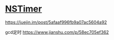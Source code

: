 # [NSTimer](https://developer.apple.com/documentation/foundation/nstimer?language=occ)

https://juejin.im/post/5afaaf996fb9a07ac5604a92

gcd定时 https://www.jianshu.com/p/58ec705ef362